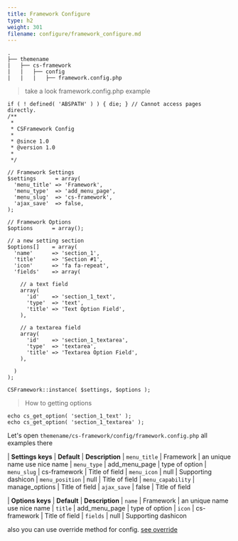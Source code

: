 ```yaml
---
title: Framework Configure
type: h2
weight: 301
filename: configure/framework_configure.md
---
```


```
.
├── themename
|   ├── cs-framework
|   |   ├── config
|   |   |   ├── framework.config.php
```

> take a look framework.config.php example

```php?start_inline=1
if ( ! defined( 'ABSPATH' ) ) { die; } // Cannot access pages directly.
/**
 *
 * CSFramework Config
 *
 * @since 1.0
 * @version 1.0
 *
 */

// Framework Settings
$settings      = array(
  'menu_title' => 'Framework',
  'menu_type'  => 'add_menu_page',
  'menu_slug'  => 'cs-framework',
  'ajax_save'  => false,
);

// Framework Options
$options      = array();

// a new setting section
$options[]    = array(
  'name'      => 'section_1',
  'title'     => 'Section #1',
  'icon'      => 'fa fa-repeat',
  'fields'    => array(

    // a text field
    array(
      'id'    => 'section_1_text',
      'type'  => 'text',
      'title' => 'Text Option Field',
    ),

    // a textarea field
    array(
      'id'    => 'section_1_textarea',
      'type'  => 'textarea',
      'title' => 'Textarea Option Field',
    ),

  )
);

CSFramework::instance( $settings, $options );
```

> How to getting options

```php?start_inline=1
echo cs_get_option( 'section_1_text' );
echo cs_get_option( 'section_1_textarea' );
```

Let's open `themename/cs-framework/config/framework.config.php` all examples there

| **Settings keys**  | **Default**    | **Description**
| `menu_title`       | Framework      | an unique name use nice name
| `menu_type`        | add_menu_page  | type of option
| `menu_slug`        | cs-framework   | Title of field
| `menu_icon`        | null           | Supporting dashicon
| `menu_position`    | null           | Title of field
| `menu_capability`  | manage_options | Title of field
| `ajax_save`        | false          | Title of field

| **Options keys**   | **Default**    | **Description**
| `name`             | Framework      | an unique name use nice name
| `title`            | add_menu_page  | type of option
| `icon`             | cs-framework   | Title of field
| `fields`           | null           | Supporting dashicon


also you can use override method for config. [see override](#override-configure)
